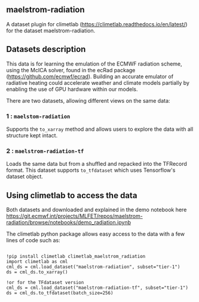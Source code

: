 ## maelstrom-radiation

A dataset plugin for climetlab (https://climetlab.readthedocs.io/en/latest/)
 for the dataset maelstrom-radiation.

## Datasets description

This data is for learning the
emulation of the ECMWF radiation scheme, using the McICA solver, found in the ecRad package 
(https://github.com/ecmwf/ecrad). Building an accurate emulator of radiative heating
could accelerate weather and climate models partially by enabling the use of GPU
hardware within our models.

There are two datasets, allowing different views on the same data:

### 1 : `maelstom-radiation`
Supports the `to_xarray` method and allows users to explore the data with all structure kept intact.

### 2 : `maelstrom-radiation-tf`
Loads the same data but from a shuffled and repacked into the TFRecord format. This dataset supports 
`to_tfdataset` which uses Tensorflow's dataset object.


## Using climetlab to access the data 

Both datasets and downloaded and explained in the demo notebook here
https://git.ecmwf.int/projects/MLFET/repos/maelstrom-radiation/browse/notebooks/demo_radiation.ipynb

The climetlab python package allows easy access to the data with a few lines of code such as:
```

!pip install climetlab climetlab_maelstrom_radiation
import climetlab as cml
cml_ds = cml.load_dataset("maelstrom-radiation", subset="tier-1")
ds = cml_ds.to_xarray()

!or for the TFdataset version
cml_ds = cml.load_dataset("maelstrom-radiation-tf", subset="tier-1")
ds = cml_ds.to_tfdataset(batch_size=256)
```
